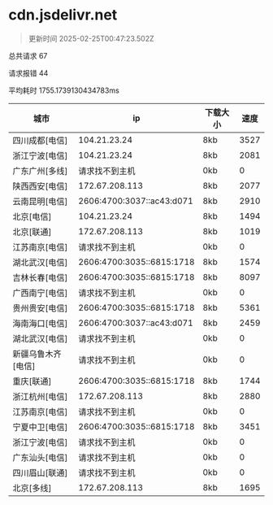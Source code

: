 
  # cdn.jsdelivr.net

  > 更新时间 2025-02-25T00:47:23.502Z
  
  总共请求 67

  请求报错 44

  平均耗时 1755.1739130434783ms

|城市|ip|下载大小|速度|
|-----|----------|---|---|
|四川成都[电信]|104.21.23.24|8kb|3527|
|浙江宁波[电信]|104.21.23.24|8kb|2081|
|广东广州[多线]|请求找不到主机|0kb|0|
|陕西西安[电信]|172.67.208.113|8kb|2077|
|云南昆明[电信]|2606:4700:3037::ac43:d071|8kb|2910|
|北京[电信]|104.21.23.24|8kb|1494|
|北京[联通]|172.67.208.113|8kb|1019|
|江苏南京[电信]|请求找不到主机|0kb|0|
|湖北武汉[电信]|2606:4700:3035::6815:1718|8kb|1574|
|吉林长春[电信]|2606:4700:3035::6815:1718|8kb|8097|
|广西南宁[电信]|请求找不到主机|0kb|0|
|贵州贵安[电信]|2606:4700:3035::6815:1718|8kb|5361|
|海南海口[电信]|2606:4700:3037::ac43:d071|8kb|2459|
|湖北武汉[电信]|请求找不到主机|0kb|0|
|新疆乌鲁木齐[电信]|请求找不到主机|0kb|0|
|重庆[联通]|2606:4700:3035::6815:1718|8kb|1744|
|浙江杭州[电信]|172.67.208.113|8kb|2880|
|江苏南京[电信]|请求找不到主机|0kb|0|
|宁夏中卫[电信]|2606:4700:3035::6815:1718|8kb|3451|
|浙江宁波[电信]|请求找不到主机|0kb|0|
|广东汕头[电信]|请求找不到主机|0kb|0|
|四川眉山[联通]|请求找不到主机|0kb|0|
|北京[多线]|172.67.208.113|8kb|1695|

  